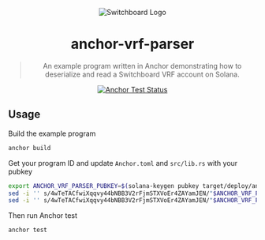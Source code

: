 <div align="center">

![Switchboard Logo](https://github.com/switchboard-xyz/sbv2-core/raw/main/website/static/img/icons/switchboard/avatar.png)

# anchor-vrf-parser

> An example program written in Anchor demonstrating how to deserialize and read
> a Switchboard VRF account on Solana.

[![Anchor Test Status](https://github.com/switchboard-xyz/sbv2-solana/actions/workflows/anchor-test.yml/badge.svg)](https://github.com/switchboard-xyz/sbv2-solana/actions/workflows/anchor-test.yml)

</div>

<!-- install -->

<!-- installstop -->

## Usage

Build the example program

```bash
anchor build
```

Get your program ID and update `Anchor.toml` and `src/lib.rs` with your pubkey

```bash
export ANCHOR_VRF_PARSER_PUBKEY=$(solana-keygen pubkey target/deploy/anchor_vrf_parser-keypair.json)
sed -i '' s/4wTeTACfwiXqqvy44bNBB3V2rFjmSTXVoEr4ZAYamJEN/"$ANCHOR_VRF_PARSER_PUBKEY"/g Anchor.toml
sed -i '' s/4wTeTACfwiXqqvy44bNBB3V2rFjmSTXVoEr4ZAYamJEN/"$ANCHOR_VRF_PARSER_PUBKEY"/g src/lib.rs
```

Then run Anchor test

```bash
anchor test
```
